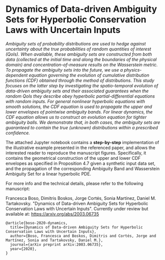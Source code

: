 # Dynamics of Data-driven Ambiguity Sets for Hyperbolic Conservation Laws with Uncertain Inputs

*Ambiguity sets of probability distributions are used to hedge against uncertainty about the true probabilities of random quantities of interest (QoIs). When available, these ambiguity sets are constructed from both data (collected at the initial time and along the boundaries of the physical domain) and concentration-of-measure results on the Wasserstein metric. To propagate the ambiguity sets into the future, we use a physics-dependent equation governing the evolution of cumulative distribution functions (CDF) obtained through the method of distributions. This study focuses on the latter step by investigating the spatio-temporal evolution of data-driven ambiguity sets and their associated guarantees when the random QoIs they describe obey hyperbolic partial-differential equations with random inputs. For general nonlinear hyperbolic equations with smooth solutions, the CDF equation is used to propagate the upper and lower envelopes of pointwise ambiguity bands. For linear dynamics, the CDF equation allows us to construct an evolution equation for tighter ambiguity balls. We demonstrate that, in both cases, the ambiguity sets are guaranteed to contain the true (unknown) distributions within a prescribed confidence.*


The attached Jupyter notebook contains a **step-by-step** implementation of the illustrative example presented in the referenced paper, and allows the interested reader to reproduce the manuscript figures. Specifically, it contains the geometrical construction of the upper and lower CDF envelopes as specified in Proposition 4.7 given a synthetic input data set, and the propagation of the corresponding Ambiguity Band and Wasserstein Ambiguity Set for a linear hyperbolic PDE.  


For more info and the technical details, please refer to the following manuscript:

Francesca Boso, Dimitris Boskos, Jorge Cortés, Sonia Martínez, Daniel M. Tartakovsky. "Dynamics of Data-driven Ambiguity Sets for Hyperbolic Conservation Laws with Uncertain Inputs". Currently under review but available at: https://arxiv.org/abs/2003.06735


    @article{boso-2020-dynamics,
      title={Dynamics of Data-driven Ambiguity Sets for Hyperbolic Conservation Laws with Uncertain Inputs},
      author={Boso, Francesca and Boskos, Dimitris and Cortés, Jorge and Martínez, Sonia and Tartakovsky, Daniel M.},
      journal={arXiv preprint arXiv:2003.06735},
      year={2020},
    }

